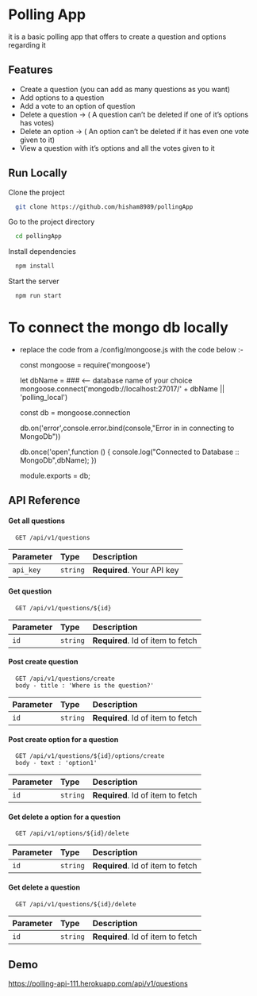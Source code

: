 # Polling App

it is a basic polling app that offers to create a question and options regarding it

## Features

- Create a question (you can add as many questions as you want)
- Add options to a question
- Add a vote to an option of question
- Delete a question → ( A question can’t be deleted if one of it’s options has votes)
- Delete an option → ( An option can’t be deleted if it has even one vote given to it)
- View a question with it’s options and all the votes given to it

## Run Locally

Clone the project

```bash
  git clone https://github.com/hisham8989/pollingApp
```

Go to the project directory

```bash
  cd pollingApp
```

Install dependencies

```bash
  npm install
```

Start the server

```bash
  npm run start
```

# To connect the mongo db locally

- replace the code from a /config/mongoose.js with the code below :-

  const mongoose = require('mongoose')

  let dbName = ### <-- database name of your choice
  mongoose.connect('mongodb://localhost:27017/' + dbName || 'polling_local')

  const db = mongoose.connection

  db.on('error',console.error.bind(console,"Error in in connecting to MongoDb"))

  db.once('open',function () {
  console.log("Connected to Database :: MongoDb",dbName);
  })

  module.exports = db;

## API Reference

#### Get all questions

```http
  GET /api/v1/questions
```

| Parameter | Type     | Description                |
| :-------- | :------- | :------------------------- |
| `api_key` | `string` | **Required**. Your API key |

#### Get question

```http
  GET /api/v1/questions/${id}
```

| Parameter | Type     | Description                       |
| :-------- | :------- | :-------------------------------- |
| `id`      | `string` | **Required**. Id of item to fetch |

#### Post create question

```http
  GET /api/v1/questions/create
  body - title : 'Where is the question?'
```

| Parameter | Type     | Description                       |
| :-------- | :------- | :-------------------------------- |
| `id`      | `string` | **Required**. Id of item to fetch |

#### Post create option for a question

```http
  GET /api/v1/questions/${id}/options/create
  body - text : 'option1'
```

| Parameter | Type     | Description                       |
| :-------- | :------- | :-------------------------------- |
| `id`      | `string` | **Required**. Id of item to fetch |

#### Get delete a option for a question

```http
  GET /api/v1/options/${id}/delete
```

| Parameter | Type     | Description                       |
| :-------- | :------- | :-------------------------------- |
| `id`      | `string` | **Required**. Id of item to fetch |

#### Get delete a question

```http
  GET /api/v1/questions/${id}/delete
```

| Parameter | Type     | Description                       |
| :-------- | :------- | :-------------------------------- |
| `id`      | `string` | **Required**. Id of item to fetch |


## Demo

https://polling-api-111.herokuapp.com/api/v1/questions